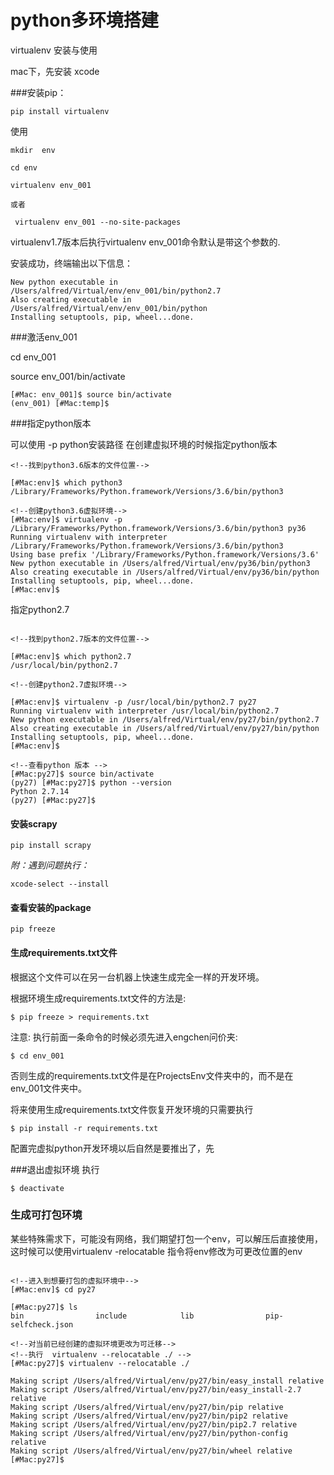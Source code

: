 # python多环境搭建

virtualenv  安装与使用


mac下，先安装 xcode

###安装pip：

```
pip install virtualenv

```

使用

```
mkdir  env

cd env

virtualenv env_001

或者

 virtualenv env_001 --no-site-packages

```

virtualenv1.7版本后执行virtualenv env_001命令默认是带这个参数的.

安装成功，终端输出以下信息：

```
New python executable in /Users/alfred/Virtual/env/env_001/bin/python2.7
Also creating executable in /Users/alfred/Virtual/env/env_001/bin/python
Installing setuptools, pip, wheel...done.

```

###激活env_001

cd env_001

source env_001/bin/activate

```
[#Mac: env_001]$ source bin/activate
(env_001) [#Mac:temp]$

```

###指定python版本

可以使用 -p python安装路径 在创建虚拟环境的时候指定python版本

```
<!--找到python3.6版本的文件位置-->

[#Mac:env]$ which python3
/Library/Frameworks/Python.framework/Versions/3.6/bin/python3

<!--创建python3.6虚拟环境-->
[#Mac:env]$ virtualenv -p /Library/Frameworks/Python.framework/Versions/3.6/bin/python3 py36
Running virtualenv with interpreter /Library/Frameworks/Python.framework/Versions/3.6/bin/python3
Using base prefix '/Library/Frameworks/Python.framework/Versions/3.6'
New python executable in /Users/alfred/Virtual/env/py36/bin/python3
Also creating executable in /Users/alfred/Virtual/env/py36/bin/python
Installing setuptools, pip, wheel...done.
[#Mac:env]$
```

指定python2.7

```

<!--找到python2.7版本的文件位置-->

[#Mac:env]$ which python2.7
/usr/local/bin/python2.7

<!--创建python2.7虚拟环境-->

[#Mac:env]$ virtualenv -p /usr/local/bin/python2.7 py27
Running virtualenv with interpreter /usr/local/bin/python2.7
New python executable in /Users/alfred/Virtual/env/py27/bin/python2.7
Also creating executable in /Users/alfred/Virtual/env/py27/bin/python
Installing setuptools, pip, wheel...done.
[#Mac:env]$

<!--查看python 版本 -->
[#Mac:py27]$ source bin/activate
(py27) [#Mac:py27]$ python --version
Python 2.7.14
(py27) [#Mac:py27]$

```

#### 安装scrapy
```
pip install scrapy

```

*附：遇到问题执行：*

```
xcode-select --install
```

#### 查看安装的package

```
pip freeze

```

#### 生成requirements.txt文件

根据这个文件可以在另一台机器上快速生成完全一样的开发环境。

根据环境生成requirements.txt文件的方法是:

	$ pip freeze > requirements.txt

注意: 执行前面一条命令的时候必须先进入engchen问价夹:

	$ cd env_001

否则生成的requirements.txt文件是在ProjectsEnv文件夹中的，而不是在env_001文件夹中。

将来使用生成requirements.txt文件恢复开发环境的只需要执行

	$ pip install -r requirements.txt

配置完虚拟python开发环境以后自然是要推出了，先

###退出虚拟环境 执行

	$ deactivate
	
### 生成可打包环境

某些特殊需求下，可能没有网络，我们期望打包一个env，可以解压后直接使用，这时候可以使用virtualenv -relocatable 指令将env修改为可更改位置的env

```

<!--进入到想要打包的虚拟环境中-->
[#Mac:env]$ cd py27

[#Mac:py27]$ ls
bin                include            lib                pip-selfcheck.json

<!--对当前已经创建的虚拟环境更改为可迁移-->
<!--执行  virtualenv --relocatable ./ -->
[#Mac:py27]$ virtualenv --relocatable ./

Making script /Users/alfred/Virtual/env/py27/bin/easy_install relative
Making script /Users/alfred/Virtual/env/py27/bin/easy_install-2.7 relative
Making script /Users/alfred/Virtual/env/py27/bin/pip relative
Making script /Users/alfred/Virtual/env/py27/bin/pip2 relative
Making script /Users/alfred/Virtual/env/py27/bin/pip2.7 relative
Making script /Users/alfred/Virtual/env/py27/bin/python-config relative
Making script /Users/alfred/Virtual/env/py27/bin/wheel relative
[#Mac:py27]$

```






<!--
create time: 2018-06-17 13:46:08
Author: Alfred

This file is created by Marboo<http://marboo.io> template file $MARBOO_HOME/.media/starts/default.md
本文件由 Marboo<http://marboo.io> 模板文件 $MARBOO_HOME/.media/starts/default.md 创建
-->

